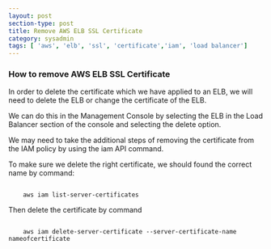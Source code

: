 ```yaml
---
layout: post
section-type: post
title: Remove AWS ELB SSL Certificate
category: sysadmin
tags: [ 'aws', 'elb', 'ssl', 'certificate','iam', 'load balancer']
---
```

### How to remove AWS ELB SSL Certificate

In order to delete the certificate which we have applied to an ELB, we will need to delete the ELB or change the certificate of the ELB.

We can do this in the Management Console by selecting the ELB in the Load Balancer section of the console and selecting the delete option.

We may need to take the additional steps of removing the certificate from the IAM policy by using the iam API command.

To make sure we delete the right certificate, we should found the correct name by command:
<pre><code data-trim class="yaml">
	aws iam list-server-certificates
</code></pre> 

Then delete the certificate by command
<pre><code data-trim class="yaml">
	aws iam delete-server-certificate --server-certificate-name nameofcertificate
</code></pre> 
